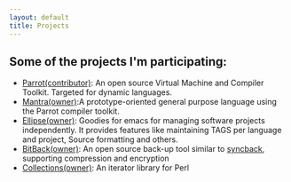 ```yaml
---
layout: default
title: Projects
---
```


Some of the projects I'm participating:
---------------------------------------

* [Parrot(contributor)][1]: An open source Virtual Machine and Compiler Toolkit. Targeted for dynamic languages.
* [Mantra(owner)][2]:A prototype-oriented general purpose language using the Parrot compiler toolkit.
* [Ellipse(owner)][3]: Goodies for emacs for managing software projects independently. It provides features like maintaining TAGS per language and project, Source formatting and others.
* [BitBack(owner)][4]: An open source back-up tool similar to [syncback][5], supporting compression and encryption
* [Collections(owner)][5]: An iterator library for Perl

[1]: /2010/12/Contributing-in-Parrot "Parrot VM"
[2]: http://github.com/bluescreen10/mantra "Mantra"
[3]: https://github.com/bluescreen10/ellipse "Ellipse"
[4]: https://github.com/bluescreen10/bitback "BitBack"
[5]: http://www.2brightsparks.com/downloads.html "SyncBack"
[6]: http://search.cpan.org/%7Edichi/Collections-0.01/ "Collections"